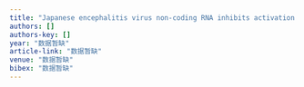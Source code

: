 ```yaml
---
title: "Japanese encephalitis virus non-coding RNA inhibits activation of interferon by blocking nuclear translocation of interferon regulatory factor 3"
authors: []
authors-key: []
year: "数据暂缺"
article-link: "数据暂缺"
venue: "数据暂缺"
bibex: "数据暂缺"
---
```

